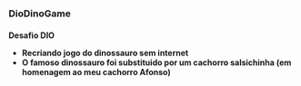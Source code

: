 
<h3>DioDinoGame</h3> 
<h4> Desafio DIO </l4>

<ul>
  <li> Recriando jogo do dinossauro sem internet </li>
  <li> O famoso dinossauro foi substituido por um cachorro salsichinha (em homenagem ao meu cachorro Afonso)  </li>
</ul>
 
